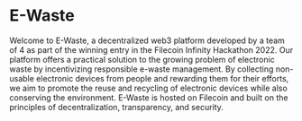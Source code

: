 # E-Waste

Welcome to E-Waste, a decentralized web3 platform developed by a team of 4 as part of the winning entry in the Filecoin Infinity Hackathon 2022. Our platform offers a practical solution to the growing problem of electronic waste by incentivizing responsible e-waste management. By collecting non-usable electronic devices from people and rewarding them for their efforts, we aim to promote the reuse and recycling of electronic devices while also conserving the environment. E-Waste is hosted on Filecoin and built on the principles of decentralization, transparency, and security.
